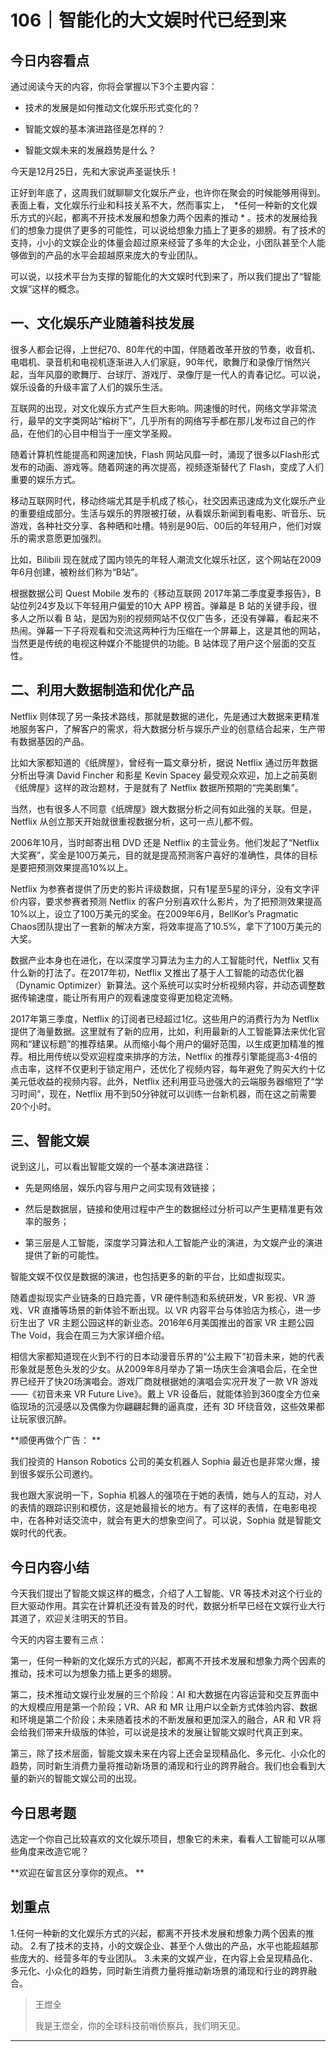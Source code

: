 # 106｜智能化的大文娱时代已经到来

## 今日内容看点

通过阅读今天的内容，你将会掌握以下3个主要内容：

* 技术的发展是如何推动文化娱乐形式变化的？

* 智能文娱的基本演进路径是怎样的？

* 智能文娱未来的发展趋势是什么？

今天是12月25日，先和大家说声圣诞快乐！

正好到年底了，这周我们就聊聊文化娱乐产业，也许你在聚会的时候能够用得到。表面上看，文化娱乐行业和科技关系不大，然而事实上，  *任何一种新的文化娱乐方式的兴起，都离不开技术发展和想象力两个因素的推动 * 。技术的发展给我们的想象力提供了更多的可能性，可以说给想象力插上了更多的翅膀。有了技术的支持，小小的文娱企业的体量会超过原来经营了多年的大企业，小团队甚至个人能够做到的产品的水平会超越原来庞大的专业团队。

可以说，以技术平台为支撑的智能化的大文娱时代到来了，所以我们提出了“智能文娱”这样的概念。

## 一、文化娱乐产业随着科技发展

很多人都会记得，上世纪70、80年代的中国，伴随着改革开放的节奏，收音机、电唱机、录音机和电视机逐渐进入人们家庭，90年代，歌舞厅和录像厅悄然兴起，当年风靡的歌舞厅、台球厅、游戏厅、录像厅是一代人的青春记忆。可以说，娱乐设备的升级丰富了人们的娱乐生活。

互联网的出现，对文化娱乐方式产生巨大影响。网速慢的时代，网络文学非常流行，最早的文字类网站“榕树下”，几乎所有的网络写手都在那儿发布过自己的作品，在他们的心目中相当于一座文学圣殿。

随着计算机性能提高和网速加快，Flash 网站风靡一时，涌现了很多以Flash形式发布的动画、游戏等。随着网速的再次提高，视频逐渐替代了 Flash，变成了人们重要的娱乐方式。

移动互联网时代，移动终端尤其是手机成了核心，社交因素迅速成为文化娱乐产业的重要组成部分。生活与娱乐的界限被打破，从看娱乐新闻到看电影、听音乐、玩游戏，各种社交分享、各种晒和吐槽。特别是90后、00后的年轻用户，他们对娱乐的需求意愿更加强烈。

比如，Bilibili 现在就成了国内领先的年轻人潮流文化娱乐社区，这个网站在2009年6月创建，被粉丝们称为“B站”。

根据数据公司 Quest Mobile 发布的《移动互联网 2017年第二季度夏季报告》，B 站位列24岁及以下年轻用户偏爱的10大 APP 榜首。弹幕是 B 站的关键手段，很多人之所以看 B 站，是因为别的视频网站不仅仅广告多，还没有弹幕，看起来不热闹。弹幕一下子将观看和交流这两种行为压缩在一个屏幕上，这是其他的网站，当然更是传统的电视这种媒介不能提供的功能。B 站体现了用户这个层面的交互性。

## 二、利用大数据制造和优化产品

Netflix 则体现了另一条技术路线，那就是数据的进化，先是通过大数据来更精准地服务客户，了解客户的需求，将大数据分析与娱乐产业的创意结合起来，生产带有数据基因的产品。

比如大家都知道的《纸牌屋》，曾经有一篇文章分析，据说 Netflix 通过历年数据分析出导演 David Fincher 和影星 Kevin Spacey 最受观众欢迎，加上之前英剧《纸牌屋》这样的政治题材，于是就有了 Netflix 数据所预期的“完美剧集”。

当然，也有很多人不同意《纸牌屋》跟大数据分析之间有如此强的关联。但是，Netflix 从创立那天开始就很重视数据分析，这可一点儿都不假。

2006年10月，当时邮寄出租 DVD 还是 Netflix 的主营业务。他们发起了“Netflix大奖赛”，奖金是100万美元，目的就是提高预测客户喜好的准确性，具体的目标是要把预测效果提高10%以上。

Netflix 为参赛者提供了历史的影片评级数据，只有1星至5星的评分，没有文字评价内容，要求参赛者预测 Netflix 的客户分别喜欢什么影片，为了把预测效果提高10%以上，设立了100万美元的奖金。在2009年6月，BellKor’s Pragmatic Chaos团队提出了一套新的解决方案，将效率提高了10.5%，拿下了100万美元的大奖。

数据产业本身也在进化，在以深度学习算法为主力的人工智能时代，Netflix 又有什么新的打法了。在2017年初，Netflix 又推出了基于人工智能的动态优化器（Dynamic Optimizer）新算法。这个系统可以实时分析视频内容，并动态调整数据传输速度，能让所有用户的观看速度变得更加稳定流畅。

2017年第三季度，Netflix 的订阅者已经超过1亿。这些用户的消费行为为 Netflix 提供了海量数据。这里就有了新的应用，比如，利用最新的人工智能算法来优化官网和“建议标题”的推荐结果。从而缩小每个用户的偏好范围，以生成更加精准的推荐。相比用传统以受欢迎程度来排序的方法，Netflix 的推荐引擎能提高3-4倍的点击率，这样不仅更利于锁定用户，还优化了视频内容，每年避免了购买大约十亿美元低收益的视频内容。此外，Netflix 还利用亚马逊强大的云端服务器缩短了“学习时间”，现在，Netflix 用不到50分钟就可以训练一台新机器，而在这之前需要20个小时。

## 三、智能文娱

说到这儿，可以看出智能文娱的一个基本演进路径：

* 先是网络层，娱乐内容与用户之间实现有效链接；

* 然后是数据层，链接和使用过程中产生的数据经过分析可以产生更精准更有效率的服务；

* 第三层是人工智能，深度学习算法和人工智能产业的演进，为文娱产业的演进提供了新的可能性。

智能文娱不仅仅是数据的演进，也包括更多的新的平台，比如虚拟现实。

随着虚拟现实产业链条的日趋完善，VR 硬件制造和系统研发，VR 影视、VR 游戏、VR 直播等场景的新体验不断出现。以 VR 内容平台与体验店为核心，进一步衍生出了 VR 主题公园这样的新业态。2016年6月美国推出的首家 VR 主题公园 The Void，我会在周三为大家详细介绍。

相信大家都知道现在火到不行的日本动漫音乐界的“公主殿下”初音未来，她的代表形象就是葱色头发的少女。从2009年8月举办了第一场庆生会演唱会后，在全世界已经开了快20场演唱会。游戏厂商就根据她的演唱会实况开发了一款 VR 游戏——《初音未来 VR Future Live》。戴上 VR 设备后，就能体验到360度全方位亲临现场的沉浸感以及偶像为你翩翩起舞的逼真度，还有 3D 环绕音效，这些效果都让玩家很沉醉。

 **顺便再做个广告： **

我们投资的 Hanson Robotics 公司的美女机器人 Sophia 最近也是非常火爆，接到很多娱乐公司邀约。

我也跟大家说明一下，Sophia 机器人的强项在于她的表情，她与人的互动，对人的表情的跟踪识别和模仿，这是她最擅长的地方。有了这样的表情，在电影电视中，在各种对话交流中，就会有更大的想象空间了。可以说，Sophia 就是智能文娱时代的代表。

## 今日内容小结

今天我们提出了智能文娱这样的概念，介绍了人工智能、VR 等技术对这个行业的巨大驱动作用。其实在计算机还没有普及的时代，数据分析早已经在文娱行业大行其道了，欢迎关注明天的节目。

今天的内容主要有三点：

第一，任何一种新的文化娱乐方式的兴起，都离不开技术发展和想象力两个因素的推动，技术可以为想象力插上更多的翅膀。

第二，技术推动文娱行业发展的三个阶段：AI 和大数据在内容运营和交互界面中的大规模应用是第一个阶段；VR、AR 和 MR 让用户以全新方式体验内容、数据和环境是第二个阶段；未来随着技术的不断发展和更加深入的融合，AR 和 VR 将会给我们带来升级版的体验，可以说是技术的发展让智能文娱时代真正到来。

第三，除了技术层面，智能文娱未来在内容上还会呈现精品化、多元化、小众化的趋势，同时新生消费力量将推动新场景的涌现和行业的跨界融合。我们也会看到大量的新兴的智能文娱公司的出现。

## 今日思考题

选定一个你自己比较喜欢的文化娱乐项目，想象它的未来，看看人工智能可以从哪些角度来改造它呢？

 **欢迎在留言区分享你的观点。 **

## 划重点

1.任何一种新的文化娱乐方式的兴起，都离不开技术发展和想象力两个因素的推动。
2.有了技术的支持，小的文娱企业、甚至个人做出的产品，水平也能超越那些庞大的、经营多年的专业团队。
3.未来的文娱产业，在内容上会呈现精品化、多元化、小众化的趋势，同时新生消费力量将推动新场景的涌现和行业的跨界融合。

> 王煜全
> 
> 我是王煜全，你的全球科技前哨侦察兵，我们明天见。

---
